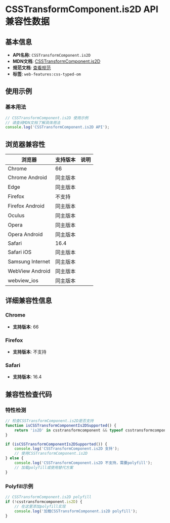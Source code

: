 # CSSTransformComponent.is2D API 兼容性数据

## 基本信息

- **API名称**: `CSSTransformComponent.is2D`
- **MDN文档**: [CSSTransformComponent.is2D](https://developer.mozilla.org/docs/Web/API/CSSTransformComponent/is2D)
- **规范文档**: [查看规范](https://drafts.css-houdini.org/css-typed-om/#dom-csstransformcomponent-is2d)
- **标签**: `web-features:css-typed-om`

## 使用示例

### 基本用法

```javascript
// CSSTransformComponent.is2D 使用示例
// 请查阅MDN文档了解具体用法
console.log('CSSTransformComponent.is2D API');
```

## 浏览器兼容性

| 浏览器 | 支持版本 | 说明 |
|--------|----------|------|
| Chrome | 66 |  |
| Chrome Android | 同主版本 |  |
| Edge | 同主版本 |  |
| Firefox | 不支持 |  |
| Firefox Android | 同主版本 |  |
| Oculus | 同主版本 |  |
| Opera | 同主版本 |  |
| Opera Android | 同主版本 |  |
| Safari | 16.4 |  |
| Safari iOS | 同主版本 |  |
| Samsung Internet | 同主版本 |  |
| WebView Android | 同主版本 |  |
| webview_ios | 同主版本 |  |

## 详细兼容性信息

### Chrome

- **支持版本**: 66

### Firefox

- **支持版本**: 不支持

### Safari

- **支持版本**: 16.4

## 兼容性检查代码

### 特性检测

```javascript
// 检查CSSTransformComponent.is2D是否支持
function isCSSTransformComponentIs2DSupported() {
    return 'is2D' in csstransformcomponent && typeof csstransformcomponent.is2D === 'function';
}

if (isCSSTransformComponentIs2DSupported()) {
    console.log('CSSTransformComponent.is2D 支持');
    // 使用CSSTransformComponent.is2D
} else {
    console.log('CSSTransformComponent.is2D 不支持，需要polyfill');
    // 加载polyfill或使用替代方案
}
```

### Polyfill示例

```javascript
// CSSTransformComponent.is2D polyfill
if (!csstransformcomponent.is2D) {
    // 在这里添加polyfill实现
    console.log('加载CSSTransformComponent.is2D polyfill');
}
```

